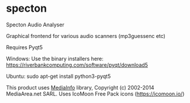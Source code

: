 # specton
Specton Audio Analyser

Graphical frontend for various audio scanners (mp3guessenc etc)

Requires Pyqt5

Windows: Use the binary installers here: https://riverbankcomputing.com/software/pyqt/download5

Ubuntu: sudo apt-get install python3-pyqt5 

This product uses [MediaInfo](http://mediaarea.net/MediaInfo) library, Copyright (c) 2002-2014 MediaArea.net SARL.
Uses IcoMoon Free Pack icons (https://icomoon.io/)